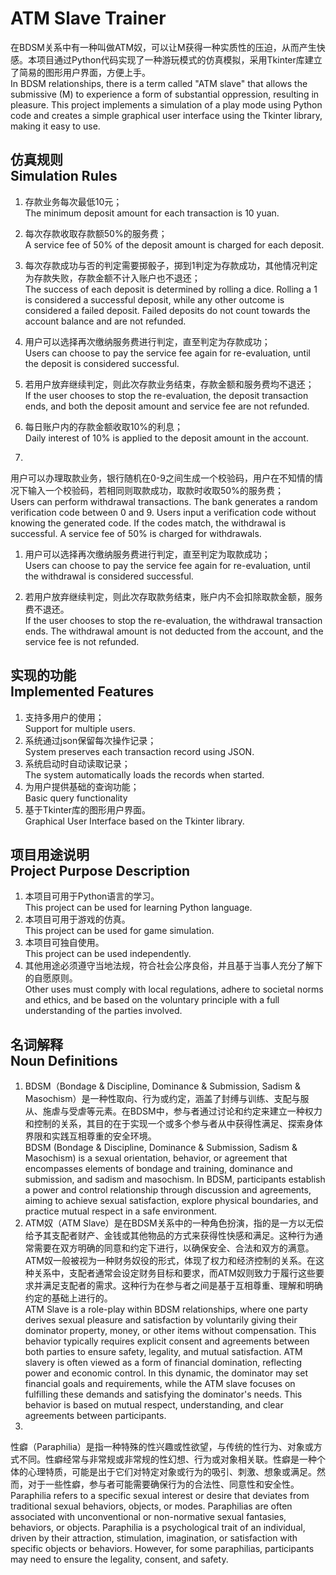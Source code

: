 # ATM Slave Trainer

在BDSM关系中有一种叫做ATM奴，可以让M获得一种实质性的压迫，从而产生快感。本项目通过Python代码实现了一种游玩模式的仿真模拟，采用Tkinter库建立了简易的图形用户界面，方便上手。\
In BDSM relationships, there is a term called "ATM slave" that allows the submissive (M) to experience a form of
substantial oppression, resulting in pleasure. This project implements a simulation of a play mode using Python code and
creates a simple graphical user interface using the Tkinter library, making it easy to use.

## 仿真规则</br>Simulation Rules

1. 存款业务每次最低10元；</br>The minimum deposit amount for each transaction is 10 yuan.
1. 每次存款收取存款额50%的服务费；</br>A service fee of 50% of the deposit amount is charged for each deposit.
1. 每次存款成功与否的判定需要掷骰子，掷到1判定为存款成功，其他情况判定为存款失败，存款金额不计入账户也不退还；</br>The
   success of each deposit is determined by rolling a dice. Rolling a 1 is considered a successful deposit, while any
   other outcome is considered a failed deposit. Failed deposits do not count towards the account balance and are not
   refunded.

1. 用户可以选择再次缴纳服务费进行判定，直至判定为存款成功；</br>Users can choose to pay the service fee again for
   re-evaluation, until the deposit is considered successful.

1. 若用户放弃继续判定，则此次存款业务结束，存款金额和服务费均不退还；</br>If the user chooses to stop the re-evaluation,
   the deposit transaction ends, and both the deposit amount and service fee are not refunded.

1. 每日账户内的存款金额收取10%的利息；</br>Daily interest of 10% is applied to the deposit amount in the account.

1.
用户可以办理取款业务，银行随机在0-9之间生成一个校验码，用户在不知情的情况下输入一个校验码，若相同则取款成功，取款时收取50%的服务费；</br>
Users can perform withdrawal transactions. The bank generates a random verification code between 0 and 9. Users input a
verification code without knowing the generated code. If the codes match, the withdrawal is successful. A service fee of
50% is charged for withdrawals.

1. 用户可以选择再次缴纳服务费进行判定，直至判定为取款成功；</br>Users can choose to pay the service fee again for
   re-evaluation, until the withdrawal is considered successful.

1. 若用户放弃继续判定，则此次存取款务结束，账户内不会扣除取款金额，服务费不退还。</br>If the user chooses to stop the
   re-evaluation, the withdrawal transaction ends. The withdrawal amount is not deducted from the account, and the
   service fee is not refunded.

## 实现的功能</br>Implemented Features

1. 支持多用户的使用；</br>Support for multiple users.
1. 系统通过json保留每次操作记录；</br>System preserves each transaction record using JSON.
1. 系统启动时自动读取记录；</br>The system automatically loads the records when started.
1. 为用户提供基础的查询功能；</br>Basic query functionality
2. 基于Tkinter库的图形用户界面。</br>Graphical User Interface based on the Tkinter library.

## 项目用途说明</br>Project Purpose Description

1. 本项目可用于Python语言的学习。</br>This project can be used for learning Python language.
2. 本项目可用于游戏的仿真。</br>This project can be used for game simulation.
3. 本项目可独自使用。</br>This project can be used independently.
4. 其他用途必须遵守当地法规，符合社会公序良俗，并且基于当事人充分了解下的自愿原则。</br>Other uses must comply with local
   regulations, adhere to societal norms and ethics, and be based on the voluntary principle with a full understanding
   of the parties involved.

## 名词解释</br>Noun Definitions

1. BDSM（Bondage & Discipline, Dominance & Submission, Sadism &
   Masochism）是一种性取向、行为或约定，涵盖了封缚与训练、支配与服从、施虐与受虐等元素。在BDSM中，参与者通过讨论和约定来建立一种权力和控制的关系，其目的在于实现一个或多个参与者从中获得性满足、探索身体界限和实践互相尊重的安全环境。
   </br>BDSM (Bondage & Discipline, Dominance & Submission, Sadism & Masochism) is a sexual orientation, behavior, or
   agreement that encompasses elements of bondage and training, dominance and submission, and sadism and masochism. In
   BDSM, participants establish a power and control relationship through discussion and agreements, aiming to achieve
   sexual satisfaction, explore physical boundaries, and practice mutual respect in a safe environment.
2. ATM奴（ATM
   Slave）是在BDSM关系中的一种角色扮演，指的是一方以无偿给予其支配者财产、金钱或其他物品的方式来获得性快感和满足。这种行为通常需要在双方明确的同意和约定下进行，以确保安全、合法和双方的满意。ATM奴一般被视为一种财务奴役的形式，体现了权力和经济控制的关系。在这种关系中，支配者通常会设定财务目标和要求，而ATM奴则致力于履行这些要求并满足支配者的需求。这种行为在参与者之间是基于互相尊重、理解和明确约定的基础上进行的。
   </br>ATM Slave is a role-play within BDSM relationships, where one party derives sexual pleasure and satisfaction by
   voluntarily giving their dominator property, money, or other items without compensation. This behavior typically
   requires explicit consent and agreements between both parties to ensure safety, legality, and mutual satisfaction.
   ATM slavery is often viewed as a form of financial domination, reflecting power and economic control. In this
   dynamic, the dominator may set financial goals and requirements, while the ATM slave focuses on fulfilling these
   demands and satisfying the dominator's needs. This behavior is based on mutual respect, understanding, and clear
   agreements between participants.
3.
性癖（Paraphilia）是指一种特殊的性兴趣或性欲望，与传统的性行为、对象或方式不同。性癖经常与非常规或非常规的性幻想、行为或对象相关联。性癖是一种个体的心理特质，可能是出于它们对特定对象或行为的吸引、刺激、想象或满足。然而，对于一些性癖，参与者可能需要确保行为的合法性、同意性和安全性。
</br>Paraphilia refers to a specific sexual interest or desire that deviates from traditional sexual behaviors, objects,
or modes. Paraphilias are often associated with unconventional or non-normative sexual fantasies, behaviors, or objects.
Paraphilia is a psychological trait of an individual, driven by their attraction, stimulation, imagination, or
satisfaction with specific objects or behaviors. However, for some paraphilias, participants may need to ensure the
legality, consent, and safety.





